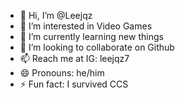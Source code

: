 - 👋 Hi, I’m @Leejqz
- 👀 I’m interested in Video Games
- 🌱 I’m currently learning new things
- 💞️ I’m looking to collaborate on Github
- 📫 Reach me at IG: leejqz7
- 😄 Pronouns: he/him
- ⚡ Fun fact: I survived CCS

<!---
Leejqz/Leejqz is a ✨ special ✨ repository because its `README.md` (this file) appears on your GitHub profile.
You can click the Preview link to take a look at your changes.
--->
